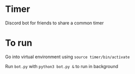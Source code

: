 # Timer
Discord bot for friends to share a common timer

# To run
Go into virtual environment using `source timer/bin/activate`

Run `bot.py` with `python3 bot.py &` to run in background

